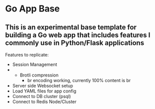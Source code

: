 # Go App Base
## This is an experimental base template for building a Go web app that includes features I commonly use in Python/Flask applications

Features to replicate:
* Session Management
* * Brotli compression
    * br encoding working, currently 100% content is br
* Server side Websocket setup
* Load YAML files for app config
* Connect to DB cluster (psql)
* Connect to Redis Node/Cluster